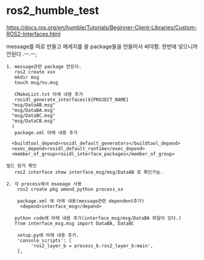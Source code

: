 # ros2_humble_test

https://docs.ros.org/en/humble/Tutorials/Beginner-Client-Libraries/Custom-ROS2-Interfaces.html

message를 따로 만들고 메세지를 쓸 package들을 만들어서 써야함.
한번에 넣으니까 안된다 .ㅡ.ㅡ;
```
1. message관련 package 만든다.
   ros2 create xxx
   mkdir msg
   touch msg/nu.msg

   CMakeList.txt 아래 내용 추가
   rosidl_generate_interfaces(${PROJECT_NAME}
  "msg/DataAB.msg"
  "msg/DataBA.msg"
  "msg/DataBC.msg"
  "msg/DataCB.msg"
  )
   package.xml 아래 내용 추가
   
  <buildtool_depend>rosidl_default_generators</buildtool_depend>
  <exec_depend>rosidl_default_runtime</exec_depend>
  <member_of_group>rosidl_interface_packages</member_of_group>

빌드 된거 확인
   ros2 interface show interface_msg/msg/DataAB 로 확인가능. 
   
2. 각 process에서 mseeage 사용
    ros2 create pkg amend_python process_xx    
   
    package.xml 에 아래 내용(message관련 dependent추가)    
     <depend>interface_msg</depend>   

   python code에 아래 내용 추가(interface_msg/msg/DataBA 파일이 있다.)    
   from interface_msg.msg import DataBA, DataBC    
     
    setup.py에 아래 내용 추가.    
    'console_scripts': [    
         'ros2_layer_b = process_b.ros2_layer_b:main',   
    ],   
```
